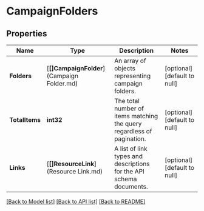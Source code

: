 # CampaignFolders

## Properties
Name | Type | Description | Notes
------------ | ------------- | ------------- | -------------
**Folders** | [**[]CampaignFolder**](Campaign Folder.md) | An array of objects representing campaign folders. | [optional] [default to null]
**TotalItems** | **int32** | The total number of items matching the query regardless of pagination. | [optional] [default to null]
**Links** | [**[]ResourceLink**](Resource Link.md) | A list of link types and descriptions for the API schema documents. | [optional] [default to null]

[[Back to Model list]](../README.md#documentation-for-models) [[Back to API list]](../README.md#documentation-for-api-endpoints) [[Back to README]](../README.md)


